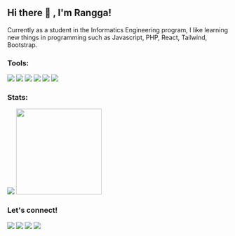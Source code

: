 <h2>Hi there 👋 , I'm Rangga!</h2>
<p>Currently as a student in the Informatics Engineering program, I like learning new things in programming such as Javascript, PHP, React, Tailwind, Bootstrap.</p>

<h3>Tools:</h3>
<div>
    <img src="https://img.shields.io/badge/OS-Windows-blue?&logo=windows" />
    <img src="https://img.shields.io/badge/Build-Vite-blue?&logo=vite" />
    <img src="https://img.shields.io/badge/Code-Javascript-blue?&logo=javascript" />
    <img src="https://img.shields.io/badge/Code-React-blue?&logo=react" />
    <img src="https://img.shields.io/badge/Code-PHP-blue?&logo=php" />
    <img src="https://img.shields.io/badge/Text%20Editor-Visual%20Studio%20Code-blue?&logo=visual%20studio%20code&logoColor=blue" />
</div>

<h3>Stats:</h3>
<div>
    <img src="https://github-readme-stats.vercel.app/api?username=azharanggakusuma&count_private=true&show_icons=true&theme=algolia" />
    <img src="https://github-readme-stats.vercel.app/api/top-langs/?username=azharanggakusuma&theme=algolia" height=195 />
</div>

<h3>Let's connect!</h3>
<div>
    <a href="https://azharangga.my.id" target="blank"><img src="https://img.shields.io/badge/Website-https://azharangga.my.id-green?" /></a>
    <a href="https://linkedin.com/azharangga-kusuma-9a30911a0/" target="blank"><img src="https://img.shields.io/badge/Azharangga_Kusuma-30302f?style=flat&logo=linkedin" /></a>
    <a href="https://instagram.com/azharangga_kusuma/" target="blank"><img src="https://img.shields.io/badge/azharangga_kusuma-30302f?style=flat&logo=instagram" /></a>
    <a href="https://www.paypal.me/azharanggakusuma" target="blank"><img src="https://ionicabizau.github.io/badges/paypal.svg" /></a>
</div>
